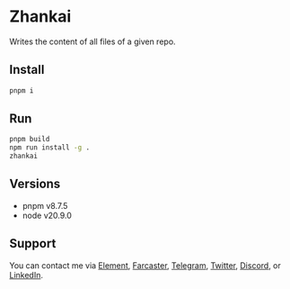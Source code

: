 # Zhankai

Writes the content of all files of a given repo. 

## Install

```bash
pnpm i
```

## Run

```bash
pnpm build
npm run install -g .
zhankai
```

## Versions

- pnpm v8.7.5
- node v20.9.0

## Support

You can contact me via [Element](https://matrix.to/#/@julienbrg:matrix.org), [Farcaster](https://warpcast.com/julien-), [Telegram](https://t.me/julienbrg), [Twitter](https://twitter.com/julienbrg), [Discord](https://discordapp.com/users/julienbrg), or [LinkedIn](https://www.linkedin.com/in/julienberanger/).
